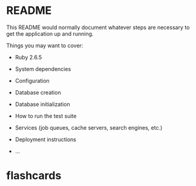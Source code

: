 # README

This README would normally document whatever steps are necessary to get the
application up and running.

Things you may want to cover:

* Ruby 2.6.5

* System dependencies

* Configuration

* Database creation

* Database initialization

* How to run the test suite

* Services (job queues, cache servers, search engines, etc.)

* Deployment instructions

* ...
# flashcards

